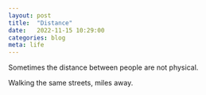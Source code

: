 ```yaml
---
layout: post
title:  "Distance"
date:   2022-11-15 10:29:00
categories: blog
meta: life
---
```


Sometimes the distance between people are not physical.

Walking the same streets, miles away. 
